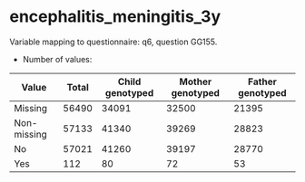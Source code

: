 # encephalitis_meningitis_3y
Variable mapping to questionnaire: q6, question GG155.
- Number of values:

| Value | Total | Child genotyped | Mother genotyped | Father genotyped |
| ----- | ----- | --------------- | ---------------- | ---------------- |
| Missing | 56490 | 34091 | 32500 | 21395 |
| Non-missing | 57133 | 41340 | 39269 | 28823 |
| No | 57021 | 41260 | 39197 |28770 |
| Yes | 112 | 80 | 72 |53 |



